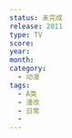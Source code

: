 ```yaml
---
status: 未完成
release: 2011
type: TV
score:
year:
month:
category:
  - 动漫
tags:
  - A类
  - 漫改
  - 日常
  - 
---
```

